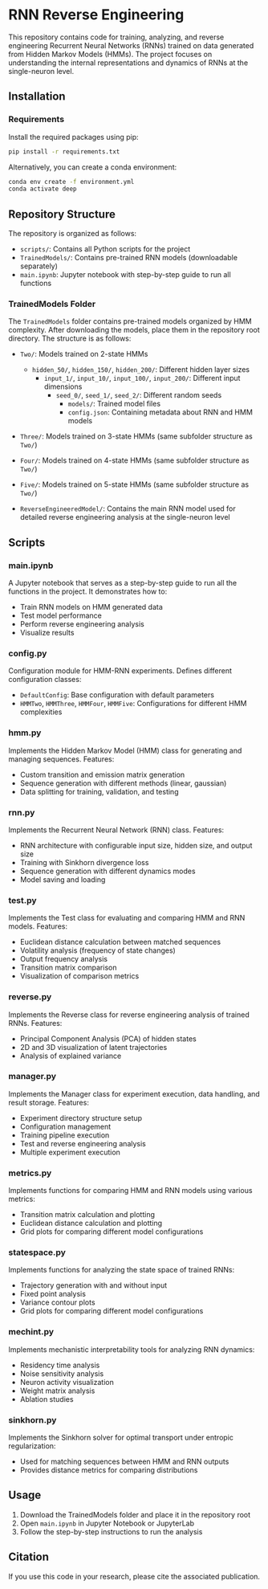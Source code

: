 # RNN Reverse Engineering

This repository contains code for training, analyzing, and reverse engineering Recurrent Neural Networks (RNNs) trained on data generated from Hidden Markov Models (HMMs). The project focuses on understanding the internal representations and dynamics of RNNs at the single-neuron level.

## Installation

### Requirements

Install the required packages using pip:

```bash
pip install -r requirements.txt
```

Alternatively, you can create a conda environment:

```bash
conda env create -f environment.yml
conda activate deep
```

## Repository Structure

The repository is organized as follows:

- `scripts/`: Contains all Python scripts for the project
- `TrainedModels/`: Contains pre-trained RNN models (downloadable separately)
- `main.ipynb`: Jupyter notebook with step-by-step guide to run all functions

### TrainedModels Folder

The `TrainedModels` folder contains pre-trained models organized by HMM complexity. After downloading the models, place them in the repository root directory. The structure is as follows:

- `Two/`: Models trained on 2-state HMMs
  - `hidden_50/`, `hidden_150/`, `hidden_200/`: Different hidden layer sizes
    - `input_1/`, `input_10/`, `input_100/`, `input_200/`: Different input dimensions
      - `seed_0/`, `seed_1/`, `seed_2/`: Different random seeds
        - `models/`: Trained model files
        - `config.json`: Containing metadata about RNN and HMM models

- `Three/`: Models trained on 3-state HMMs (same subfolder structure as `Two/`)
- `Four/`: Models trained on 4-state HMMs (same subfolder structure as `Two/`)
- `Five/`: Models trained on 5-state HMMs (same subfolder structure as `Two/`)
- `ReverseEngineeredModel/`: Contains the main RNN model used for detailed reverse engineering analysis at the single-neuron level

## Scripts

### main.ipynb

A Jupyter notebook that serves as a step-by-step guide to run all the functions in the project. It demonstrates how to:
- Train RNN models on HMM generated data
- Test model performance
- Perform reverse engineering analysis
- Visualize results

### config.py

Configuration module for HMM-RNN experiments. Defines different configuration classes:
- `DefaultConfig`: Base configuration with default parameters
- `HMMTwo`, `HMMThree`, `HMMFour`, `HMMFive`: Configurations for different HMM complexities

### hmm.py

Implements the Hidden Markov Model (HMM) class for generating and managing sequences. Features:
- Custom transition and emission matrix generation
- Sequence generation with different methods (linear, gaussian)
- Data splitting for training, validation, and testing

### rnn.py

Implements the Recurrent Neural Network (RNN) class. Features:
- RNN architecture with configurable input size, hidden size, and output size
- Training with Sinkhorn divergence loss
- Sequence generation with different dynamics modes
- Model saving and loading

### test.py

Implements the Test class for evaluating and comparing HMM and RNN models. Features:
- Euclidean distance calculation between matched sequences
- Volatility analysis (frequency of state changes)
- Output frequency analysis
- Transition matrix comparison
- Visualization of comparison metrics

### reverse.py

Implements the Reverse class for reverse engineering analysis of trained RNNs. Features:
- Principal Component Analysis (PCA) of hidden states
- 2D and 3D visualization of latent trajectories
- Analysis of explained variance

### manager.py

Implements the Manager class for experiment execution, data handling, and result storage. Features:
- Experiment directory structure setup
- Configuration management
- Training pipeline execution
- Test and reverse engineering analysis
- Multiple experiment execution

### metrics.py

Implements functions for comparing HMM and RNN models using various metrics:
- Transition matrix calculation and plotting
- Euclidean distance calculation and plotting
- Grid plots for comparing different model configurations 

### statespace.py

Implements functions for analyzing the state space of trained RNNs:
- Trajectory generation with and without input
- Fixed point analysis
- Variance contour plots
- Grid plots for comparing different model configurations

### mechint.py

Implements mechanistic interpretability tools for analyzing RNN dynamics:
- Residency time analysis
- Noise sensitivity analysis
- Neuron activity visualization
- Weight matrix analysis
- Ablation studies

### sinkhorn.py

Implements the Sinkhorn solver for optimal transport under entropic regularization:
- Used for matching sequences between HMM and RNN outputs
- Provides distance metrics for comparing distributions

## Usage

1. Download the TrainedModels folder and place it in the repository root
2. Open `main.ipynb` in Jupyter Notebook or JupyterLab
3. Follow the step-by-step instructions to run the analysis

## Citation

If you use this code in your research, please cite the associated publication.
